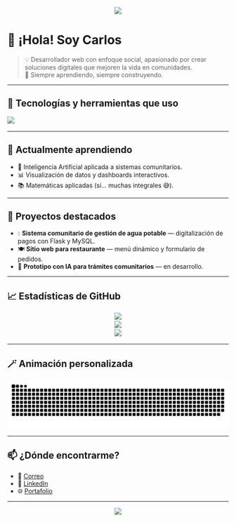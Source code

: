 <!-- GIF de bienvenida -->
<p align="center">
  <img src="https://media.giphy.com/media/xUPGcguWZHRC2HyBRS/giphy.gif" width="200px" />
</p>

# 👋 ¡Hola! Soy Carlos

> 💡 Desarrollador web con enfoque social, apasionado por crear soluciones digitales que mejoren la vida en comunidades.  
> 🎯 Siempre aprendiendo, siempre construyendo.

---

## 🚀 Tecnologías y herramientas que uso

<p align="left">
  <img src="https://skillicons.dev/icons?i=python,flask,mysql,html,css,js,git,vscode" />
</p>

---

## 🌱 Actualmente aprendiendo

- 🧠 Inteligencia Artificial aplicada a sistemas comunitarios.
- 📊 Visualización de datos y dashboards interactivos.
- 📚 Matemáticas aplicadas (sí... muchas integrales 😅).

---

## 🧪 Proyectos destacados

- 💧 **Sistema comunitario de gestión de agua potable** — digitalización de pagos con Flask y MySQL.
- 🍽️ **Sitio web para restaurante** — menú dinámico y formulario de pedidos.
- 🧠 **Prototipo con IA para trámites comunitarios** — en desarrollo.

---

## 📈 Estadísticas de GitHub

<p align="center">
  <img src="https://github-readme-stats.vercel.app/api?username=ICarlos-18&show_icons=true&theme=tokyonight" />
  <br>
  <img src="https://github-readme-streak-stats.herokuapp.com/?user=ICarlos-18&theme=tokyonight" />
  <br>
  <img src="https://github-readme-stats.vercel.app/api/top-langs/?username=ICarlos-18&layout=compact&theme=tokyonight" />
</p>

---

## 🪄 Animación personalizada

<p align="center">
  <img src="https://raw.githubusercontent.com/platane/snk/output/github-contribution-grid-snake.svg" alt="snake animation" />
</p>

---

## 📫 ¿Dónde encontrarme?

- 📧 [Correo](mailto:tuemail@ejemplo.com)
- 💼 [LinkedIn](https://linkedin.com/in/tuusuario)
- 🌐 [Portafolio](https://tuportafolio.com)

---

<p align="center">
  <img src="https://readme-typing-svg.herokuapp.com/?lines=Gracias+por+visitar+mi+perfil;Sigue+construyendo+y+aprendiendo!&center=true&size=22&color=38BDF8" />
</p>
